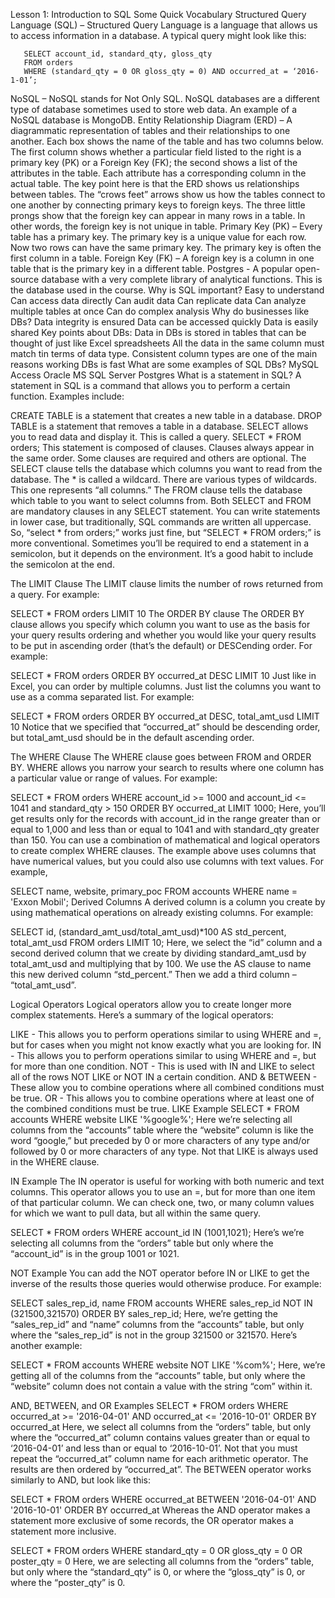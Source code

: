 Lesson 1: Introduction to SQL
Some Quick Vocabulary
Structured Query Language (SQL) – Structured Query Language is a language that allows us to access information in a database. A typical query might look like this:
     
       SELECT account_id, standard_qty, gloss_qty 
       FROM orders 
       WHERE (standard_qty = 0 OR gloss_qty = 0) AND occurred_at = ‘2016-1-01’;

NoSQL – NoSQL stands for Not Only SQL. NoSQL databases are a different type of database sometimes used to store web data. An example of a NoSQL database is MongoDB.
Entity Relationship Diagram (ERD) – A diagrammatic representation of tables and their relationships to one another. Each box shows the name of the table and has two columns below. The first column shows whether a particular field listed to the right is a primary key (PK) or a Foreign Key (FK); the second shows a list of the attributes in the table. Each attribute has a corresponding column in the actual table. The key point here is that the ERD shows us relationships between tables. The “crows feet” arrows show us how the tables connect to one another by connecting primary keys to foreign keys. The three little prongs show that the foreign key can appear in many rows in a table. In other words, the foreign key is not unique in table.
Primary Key (PK) – Every table has a primary key. The primary key is a unique value for each row. Now two rows can have the same primary key. The primary key is often the first column in a table.
Foreign Key (FK) – A foreign key is a column in one table that is the primary key in a different table.
Postgres - A popular open-source database with a very complete library of analytical functions. This is the database used in the course.
Why is SQL important?
Easy to understand
Can access data directly
Can audit data
Can replicate data
Can analyze multiple tables at once
Can do complex analysis
Why do businesses like DBs?
Data integrity is ensured
Data can be accessed quickly
Data is easily shared
Key points about DBs:
Data in DBs is stored in tables that can be thought of just like Excel spreadsheets
All the data in the same column must match tin terms of data type.
Consistent column types are one of the main reasons working DBs is fast
What are some examples of SQL DBs?
MySQL
Access
Oracle
MS SQL Server
Postgres
What is a statement in SQL?
A statement in SQL is a command that allows you to perform a certain function. Examples include:

CREATE TABLE is a statement that creates a new table in a database.
DROP TABLE is a statement that removes a table in a database.
SELECT allows you to read data and display it. This is called a query.
SELECT * FROM orders;
This statement is composed of clauses. Clauses always appear in the same order. Some clauses are required and others are optional. The SELECT clause tells the database which columns you want to read from the database. The * is called a wildcard. There are various types of wildcards. This one represents “all columns.” The FROM clause tells the database which table to you want to select columns from. Both SELECT and FROM are mandatory clauses in any SELECT statement. You can write statements in lower case, but traditionally, SQL commands are written all uppercase. So, “select * from orders;” works just fine, but “SELECT * FROM orders;” is more conventional. Sometimes you’ll be required to end a statement in a semicolon, but it depends on the environment. It’s a good habit to include the semicolon at the end.

The LIMIT Clause
The LIMIT clause limits the number of rows returned from a query. For example:

SELECT *
FROM orders
LIMIT 10
The ORDER BY clause
The ORDER BY clause allows you specify which column you want to use as the basis for your query results ordering and whether you would like your query results to be put in ascending order (that’s the default) or DESCending order. For example:

SELECT *
FROM orders
ORDER BY occurred_at DESC
LIMIT 10
Just like in Excel, you can order by multiple columns. Just list the columns you want to use as a comma separated list. For example:

SELECT *
FROM orders
ORDER BY occurred_at DESC, total_amt_usd
LIMIT 10
Notice that we specified that “occurred_at” should be descending order, but total_amt_usd should be in the default ascending order.

The WHERE Clause
The WHERE clause goes between FROM and ORDER BY. WHERE allows you narrow your search to results where one column has a particular value or range of values. For example:

SELECT *
FROM orders
WHERE account_id >= 1000 and account_id <= 1041 and standard_qty > 150
ORDER BY occurred_at
LIMIT 1000;
Here, you’ll get results only for the records with account_id in the range greater than or equal to 1,000 and less than or equal to 1041 and with standard_qty greater than 150. You can use a combination of mathematical and logical operators to create complex WHERE clauses. The example above uses columns that have numerical values, but you could also use columns with text values. For example,

SELECT name, website, primary_poc
FROM accounts
WHERE name = 'Exxon Mobil';
Derived Columns
A derived column is a column you create by using mathematical operations on already existing columns. For example:

SELECT id, (standard_amt_usd/total_amt_usd)*100 AS std_percent, total_amt_usd
FROM orders
LIMIT 10;
Here, we select the “id” column and a second derived column that we create by dividing standard_amt_usd by total_amt_usd and multiplying that by 100. We use the AS clause to name this new derived column “std_percent.” Then we add a third column – “total_amt_usd”.

Logical Operators
Logical operators allow you to create longer more complex statements. Here’s a summary of the logical operators:

LIKE - This allows you to perform operations similar to using WHERE and =, but for cases when you might not know exactly what you are looking for.
IN - This allows you to perform operations similar to using WHERE and =, but for more than one condition.
NOT - This is used with IN and LIKE to select all of the rows NOT LIKE or NOT IN a certain condition.
AND & BETWEEN - These allow you to combine operations where all combined conditions must be true.
OR - This allows you to combine operations where at least one of the combined conditions must be true.
LIKE Example
SELECT *
FROM accounts
WHERE website LIKE '%google%';
Here we’re selecting all columns from the “accounts” table where the “website” column is like the word “google,” but preceded by 0 or more characters of any type and/or followed by 0 or more characters of any type. Not that LIKE is always used in the WHERE clause.

IN Example
The IN operator is useful for working with both numeric and text columns. This operator allows you to use an =, but for more than one item of that particular column. We can check one, two, or many column values for which we want to pull data, but all within the same query.

SELECT *
FROM orders
WHERE account_id IN (1001,1021);
Here’s we’re selecting all columns from the “orders” table but only where the “account_id” is in the group 1001 or 1021.

NOT Example
You can add the NOT operator before IN or LIKE to get the inverse of the results those queries would otherwise produce. For example:

SELECT sales_rep_id, 
       name
FROM accounts
WHERE sales_rep_id NOT IN (321500,321570)
ORDER BY sales_rep_id;
Here, we’re getting the “sales_rep_id” and “name” columns from the “accounts” table, but only where the “sales_rep_id” is not in the group 321500 or 321570. Here’s another example:

 SELECT *
FROM accounts
WHERE website NOT LIKE '%com%';
Here, we’re getting all of the columns from the “accounts” table, but only where the “website” column does not contain a value with the string “com” within it.

AND, BETWEEN, and OR Examples
SELECT *
FROM orders
WHERE occurred_at >= '2016-04-01' AND occurred_at <= '2016-10-01'
ORDER BY occurred_at
Here, we select all columns from the “orders” table, but only where the “occurred_at” column contains values greater than or equal to ‘2016-04-01’ and less than or equal to ‘2016-10-01’. Not that you must repeat the “occurred_at” column name for each arithmetic operator. The results are then ordered by “occurred_at”. The BETWEEN operator works similarly to AND, but look like this:

SELECT *
FROM orders
WHERE occurred_at BETWEEN '2016-04-01' AND '2016-10-01'
ORDER BY occurred_at
Whereas the AND operator makes a statement more exclusive of some records, the OR operator makes a statement more inclusive.

SELECT *
FROM orders
WHERE standard_qty = 0 OR gloss_qty = 0 OR poster_qty = 0
Here, we are selecting all columns from the “orders” table, but only where the “standard_qty” is 0, or where the “gloss_qty” is 0, or where the “poster_qty” is 0.
